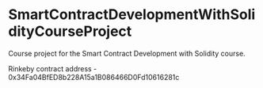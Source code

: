 # SmartContractDevelopmentWithSolidityCourseProject
Course project for the Smart Contract Development with Solidity course.

Rinkeby contract address - 0x34Fa04BfED8b228A15a1B086466D0Fd10616281c
